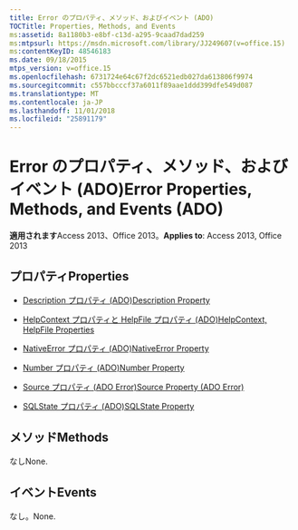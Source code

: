 ```yaml
---
title: Error のプロパティ、メソッド、およびイベント (ADO)
TOCTitle: Properties, Methods, and Events
ms:assetid: 8a1180b3-e8bf-c13d-a295-9caad7dad259
ms:mtpsurl: https://msdn.microsoft.com/library/JJ249607(v=office.15)
ms:contentKeyID: 48546183
ms.date: 09/18/2015
mtps_version: v=office.15
ms.openlocfilehash: 6731724e64c67f2dc6521edb027da613806f9974
ms.sourcegitcommit: c557bbcccf37a6011f89aae1ddd399dfe549d087
ms.translationtype: MT
ms.contentlocale: ja-JP
ms.lasthandoff: 11/01/2018
ms.locfileid: "25891179"
---
```

# <a name="error-properties-methods-and-events-ado"></a><span data-ttu-id="faa70-102">Error のプロパティ、メソッド、およびイベント (ADO)</span><span class="sxs-lookup"><span data-stu-id="faa70-102">Error Properties, Methods, and Events (ADO)</span></span>


<span data-ttu-id="faa70-103">**適用されます**Access 2013、Office 2013。</span><span class="sxs-lookup"><span data-stu-id="faa70-103">**Applies to**: Access 2013, Office 2013</span></span>


## <a name="properties"></a><span data-ttu-id="faa70-104">プロパティ</span><span class="sxs-lookup"><span data-stu-id="faa70-104">Properties</span></span>

- [<span data-ttu-id="faa70-105">Description プロパティ (ADO)</span><span class="sxs-lookup"><span data-stu-id="faa70-105">Description Property</span></span>](description-property-ado.md)

- [<span data-ttu-id="faa70-106">HelpContext プロパティと HelpFile プロパティ (ADO)</span><span class="sxs-lookup"><span data-stu-id="faa70-106">HelpContext, HelpFile Properties</span></span>](helpcontext-helpfile-properties-ado.md)

- [<span data-ttu-id="faa70-107">NativeError プロパティ (ADO)</span><span class="sxs-lookup"><span data-stu-id="faa70-107">NativeError Property</span></span>](nativeerror-property-ado.md)

- [<span data-ttu-id="faa70-108">Number プロパティ (ADO)</span><span class="sxs-lookup"><span data-stu-id="faa70-108">Number Property</span></span>](number-property-ado.md)

- [<span data-ttu-id="faa70-109">Source プロパティ (ADO Error)</span><span class="sxs-lookup"><span data-stu-id="faa70-109">Source Property (ADO Error)</span></span>](source-property-ado-error.md)

- [<span data-ttu-id="faa70-110">SQLState プロパティ (ADO)</span><span class="sxs-lookup"><span data-stu-id="faa70-110">SQLState Property</span></span>](sqlstate-property-ado.md)

## <a name="methods"></a><span data-ttu-id="faa70-111">メソッド</span><span class="sxs-lookup"><span data-stu-id="faa70-111">Methods</span></span>

<span data-ttu-id="faa70-112">なし</span><span class="sxs-lookup"><span data-stu-id="faa70-112">None.</span></span>

## <a name="events"></a><span data-ttu-id="faa70-113">イベント</span><span class="sxs-lookup"><span data-stu-id="faa70-113">Events</span></span>

<span data-ttu-id="faa70-114">なし。</span><span class="sxs-lookup"><span data-stu-id="faa70-114">None.</span></span>

